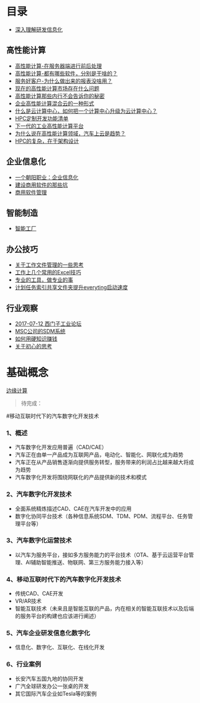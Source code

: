# 目录

* [深入理解研发信息化](README.md)

## 高性能计算

* [高性能计算-在服务器端进行前后处理](Topic03-HPC/gao-xing-neng-ji-7b97-zai-fu-wu-qi-duan-jin-xing-qian-hou-chu-li.md)
* [高性能计算-都有哪些软件，分别是干啥的？](Topic03-HPC/gao-xing-neng-ji-7b97-du-you-na-xie-ruan-jian-ff0c-fen-bie-shi-gan-sha-de-ff1f.md)
* [服务好客户-为什么做出来的报表没啥用？](Topic03-HPC/wei-shen-me-zuo-chu-lai-de-bao-biao-mei-sha-yong.md)
* [现在的高性能计算市场存在什么问题](Topic03-HPC/big-players-in-hpc-market.md)
* [高性能计算那些内行不会告诉你的秘密](Topic03-HPC\HPC_Secrets.md)
* [企业高性能计算混合云的一种形式](Topic03-HPC\HPC_Hybrid_Cloud.md)
* [什么是云计算中心，如何把一个计算中心升级为云计算中心？](Topic03-HPC\Upgrade-to-Cloud-Data-Center.md)
* [HPC定制开发功能清单](Topic03-HPC\HPC定制开发功能清单.md)
* [下一代的工业高性能计算平台](Topic03-HPC\下一代的工业高性能计算平台.md)
* [为什么说在高性能计算领域，汽车上云是趋势？](Topic03-HPC\为什么说在高性能计算领域，汽车上云是趋势？.md)
* [HPC的复杂，在于架构设计](Topic03-HPC\HPC的复杂，在于架构设计.md)

## 企业信息化

* [一个朝阳职业：企业信息化](Topic02-Enterprise_IT/yi_ge_zhao_yang_zhi_ye_ff1a_qi_ye_xin_xi_hua.md)
* [建设商用软件的那些坑](Topic02-Enterprise_IT/jian_she_shang_yong_ruan_jian_de_yi_xie_keng.md)
* [商用软件管理](Topic02-Enterprise_IT/software-management.md)

## 智能制造

- [智能工厂](Topic01-Intellgent_Manufacturing/zhi_neng_gong_chang.md)

## 办公技巧

* [关于工作文件管理的一些思考](Topic04-Office_Skills/guan_yu_wen_jian_guan_li_de_yi_xie_si_kao.md)
* [工作上几个常用的Excel技巧](Topic04-Office_Skills/excel_tips.md)
* [专业的工具，做专业的事](Topic04-Office_Skills/专业的工具，做专业的事.md)
* [计划任务索引共享文件夹提升everyting启动速度](Topic04-Office_Skills/计划任务索引共享文件夹提升everyting启动速度.md)

## 行业观察

* [2017-07-12 西门子工业论坛](Topic06-Observations/2017-07-12-xi-men-zi-gong-ye-lun-tan.md)
* [MSC公司的SDM系统](Topic06-Observations/mscgong-si-de-sdm-xi-tong.md)
* [如何用硬知识赚钱](Topic06-Observations/如何用硬知识赚钱.md)
* [关于初心的思考](Topic06-Observations/关于初心的思考.md)


# 基础概念

[边缘计算](Topic05-Basic_Concepts/bian_yuan_ji_suan.md)








>待完成：

#移动互联时代下的汽车数字化开发技术


### 1、概述

- 汽车数字化开发应用普遍（CAD/CAE）
- 汽车正在由单一产品成为互联网产品，电动化、智能化、网联化成为趋势
- 汽车正在从产品销售逐渐向提供服务转型，服务带来的利润占比越来越大将成为趋势
- 汽车数字化开发将围绕网联化的产品提供新的技术和模式

### 2、汽车数字化开发技术

- 全面系统精炼描述CAD、CAE在汽车开发中的应用
- 数字化协同平台技术（各种信息系统SDM、TDM、PDM、流程平台、任务管理平台等）

### 3、汽车数字化运营技术

- 以汽车为服务平台，接如多方服务能力的平台技术（OTA、基于云运营平台管理、AI辅助智能推送、物联网、第三方服务能力接入等）

### 4、移动互联时代下的汽车数字化开发技术

- 传统CAD、CAE开发
- VR/AR技术
- 智能互联技术（未来且是智能互联的产品，内在相关的智能互联技术以及后端的服务平台的构建也应该进行阐述）

### 5、汽车企业研发信息化数字化

- 信息化、数字化、互联化、在线化开发

### 6、行业案例

- 长安汽车五国九地的协同开发
- 广汽全球研发办公一张桌的开发
- 其它国际汽车企业如Tesla等的案例